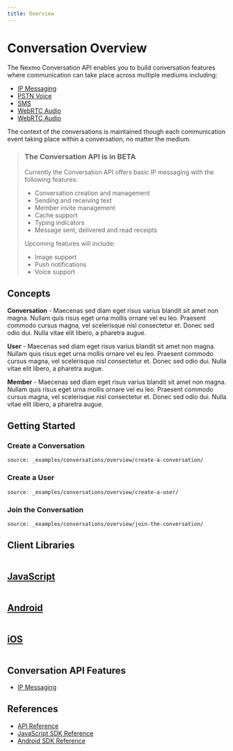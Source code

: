 ```yaml
---
title: Overview
---
```


# Conversation Overview

The Nexmo Conversation API enables you to build conversation features where communication can take place across multiple mediums including:

* [IP Messaging](/guides/ip-messaging)
* [PSTN Voice](/voice/voice-api/conversation)
* [SMS](/voice/voice-api/sms)
* [WebRTC Audio](/guides/webrtc-audio)
* [WebRTC Audio](/guides/webrtc-video)

The context of the conversations is maintained though each communication event taking place within a conversation, no matter the medium.

> ### The Conversation API is in BETA
>
> Currently the Conversation API offers basic IP messaging with the following features:
>
> * Conversation creation and management
> * Sending and receiving text
> * Member invite management
> * Cache support
> * Typing indicators
> * Message sent, delivered and read receipts
>
> Upcoming features will include:
>
> * Image support
> * Push notifications
> * Voice support

## Concepts

**Conversation** - Maecenas sed diam eget risus varius blandit sit amet non magna. Nullam quis risus eget urna mollis ornare vel eu leo. Praesent commodo cursus magna, vel scelerisque nisl consectetur et. Donec sed odio dui. Nulla vitae elit libero, a pharetra augue.

**User** - Maecenas sed diam eget risus varius blandit sit amet non magna. Nullam quis risus eget urna mollis ornare vel eu leo. Praesent commodo cursus magna, vel scelerisque nisl consectetur et. Donec sed odio dui. Nulla vitae elit libero, a pharetra augue.

**Member** - Maecenas sed diam eget risus varius blandit sit amet non magna. Nullam quis risus eget urna mollis ornare vel eu leo. Praesent commodo cursus magna, vel scelerisque nisl consectetur et. Donec sed odio dui. Nulla vitae elit libero, a pharetra augue.

## Getting Started

### Create a Conversation

```tabbed_examples
source: _examples/conversations/overview/create-a-conversation/
```

### Create a User

```tabbed_examples
source: _examples/conversations/overview/create-a-user/
```

### Join the Conversation

```tabbed_examples
source: _examples/conversations/overview/join-the-conversation/
```

## Client Libraries

<div class="row">
  <div class="columns small-12 medium-4">
    <a href="/conversation/client_sdks/javascript/overview" class="card spacious card--image card--javascript">
      <h2>JavaScript</h2>
    </a>
  </div>
  <div class="columns small-12 medium-4">
    <a href="/conversation/client_sdks/android/overview" class="card spacious card--image card--android">
      <h2>Android</h2>
    </a>
  </div>
  <div class="columns small-12 medium-4">
    <a href="/conversation/client_sdks/ios/overview" class="card spacious card--image card--ios">
      <h2>iOS</h2>
    </a>
  </div>
</div>

## Conversation API Features

* [IP Messaging](/guides/ip-messaging)

## References

* [API Reference](/api/conversation)
* [JavaScript SDK Reference](/sdk/conversation/javascript)
* [Android SDK Reference](/sdk/conversation/android)
